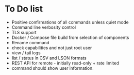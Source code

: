 # To Do list

* Positive confirmations of all commands unless quiet mode
* Command line verbosity control
* TLS support
* Docker / Compose file build from selection of components
* Rename command
* check capabilities and not just root user
* view / tail logs
* list / status in CSV and LSON formats
* REST API for remote - initially read-only + rate limited
* command should show user information.
